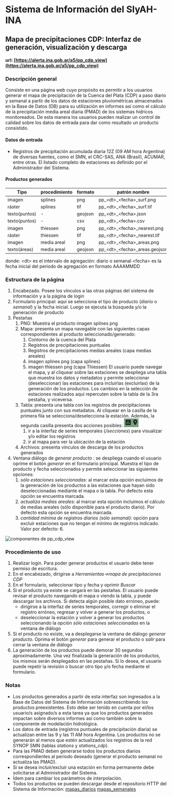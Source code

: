 # Sistema de Información del SIyAH-INA
## Mapa de precipitaciones CDP: Interfaz de generación, visualización y descarga
#### url: [https://alerta.ina.gob.ar/a5/pp_cdp_view](https://alerta.ina.gob.ar/a5/pp_cdp_view)
### Descripción general
Consiste en una página web cuyo propósito es permitir a los usuarios generar el mapa de precipitación de la Cuenca del Plata (CDP) a paso diario y semanal a partir de los datos de estaciones pluviométricas almacenados en la Base de Datos (DB) para su utilización en informes así como el cálculo de la precipitación media areal diaria (PMAD) de los sistemas hídricos monitoreados. De esta manera los usuarios pueden realizar un control de calidad sobre los datos de entrada para dar como resultado un producto consistido.
#### Datos de entrada
* Registros de precipitación acumulada diaria 12Z (09 AM hora Argentina) de diversas fuentes, como el SMN, el CRC-SAS, ANA (Brasil), ACUMAR, entre otras. El listado completo de estaciones es definido por el Administrador del Sistema.

#### Productos generados
Tipo | procedimiento | formato | patrón nombre
---- | ------------------------ | ------- | -------------
imagen | splines | png | pp_\<dt>_\<fecha>_surf.png
ráster | splines | tif | pp_\<dt>_\<fecha>_surf.tif
texto(puntos) | - | geojson | pp_\<dt>_\<fecha>.json
texto(puntos) | - | csv | pp_\<dt>_\<fecha>.csv
imagen | thiessen | png | pp_\<dt>_\<fecha>_nearest.png
ráster | thiessen | tif | pp_\<dt>_\<fecha>_nearest.tif 
imagen | media areal | png | pp_\<dt>_\<fecha>_areas.png
texto(áreas) | media areal | geojson | pp_\<dt>_\<fecha>_areas.geojson

donde: \<dt> es el intervalo de agregación: diario o semanal
       \<fecha> es la fecha inicial del periodo de agregación en formato AAAAMMDD
### Estructura de la página
1. Encabezado. Posee los vínculos a las otras páginas del sistema de información y a la página de login
2. Formulario principal: aquí se selecciona el tipo de producto (*diario* o *semanal*) y la fecha inicial. Luego se ejecuta la búsqueda y/o la generación de producto
3. Pestañas
	1. PNG: Muestra el producto imagen splines png
	2. Mapa: presenta un mapa navegable con las siguientes capas correspondientes al producto seleccionado/generado:
		1. Contorno de la cuenca del Plata
		2. Registros de precipitaciones puntuales
		3. Registros de precipitaciones medias areales (capa medias areales)
		4. imagen splines png (capa splines)
		5. imagen thiessen png (capa Thiessen)
		El usuario puede navegar el mapa, y al cliquear sobre las estaciones se despliega una tabla que muestra los datos y metadatos y permite seleccionar (deseleccionar) las estaciones para incluirlas (excluirlas) de la generación de los productos. Los cambios en la selección de estaciones realizados aquí repercuten sobre la tabla de la 3ra pestaña, y viceversa.
	3. Tabla: presenta una tabla con los registros de precipitaciones puntuales junto con sus metadatos. Al cliquear en la casilla de la primera fila se selecciona/deselecciona la estación. Además, la segunda casilla presenta dos acciones posibles: 
	![tabla_icons](../img/tabla_icons.png)
		1. ir a la interfaz de series temporales (*/secciones*) para visualizar y/o editar los registros
		2. ir al mapa para ver la ubicación de la estación
	4. Archivos: presenta vínculos de descarga de los productos generados
4. Ventana diálogo de *generar producto* : se despliega cuando el usuario oprime el botón *generar* en el formulario principal. Muestra el tipo de producto y fecha seleccionados y permite seleccionar las siguientes opciones:
	1. *sólo estaciones seleccionadas*: al marcar esta opción excluimos de la generación de los productos a las estaciones que hayan sido deseleccionadas mediante el mapa o la tabla. Por defecto esta opción se encuentra marcada.
	2. *actualiza medias areales*: al marcar esta opción incluimos el cálculo de medias areales (sólo disponible para el producto diario). Por defecto esta opción se encuentra marcada.
	3. *cantidad mínima de registros diarios (sólo semanal)*: opción para excluir estaciones que no tengan el mínimo de registros indicado. Valor por defecto: 6.

![componentes de pp_cdp_view](../img/pp_cdp_view_captura_.png)
### Procedimiento de uso
1. Realizar login. Para poder generar productos el usuario debe tener permiso de escritura. 
2. En el encabezado, dirigirse a *Herramientas->mapa de precipitaciones CDP*
3. En el formulario, seleccionar tipo y fecha y oprimir *Buscar*
4. Si el producto ya existe se cargará en las pestañas. El usuario puede revisar el producto navegando el mapa o viendo la tabla, y puede descargar los archivos. Si detecta algún posible dato erróneo, puede:
	* dirigirse a la interfaz de series temporales, corregir o eliminar el registro erróneo, regresar y volver a generar los productos, o
	* deseleccionar la estación y volver a generar los productos seleccionando la opción *sólo estaciones seleccionadas* en la ventana de diálogo
5. Si el producto no existe, va a desplegarse la ventana de diálogo *generar producto*. Oprima el botón *generar* para generar el producto o *salir* para cerrar la ventana de diálogo
6. La generación de los productos puede demorar 30 segundos aproximadamente. Una vez finalizada la generación de los productos, los mismos serán desplegados en las pestañas. Si lo desea, el usuario puede repetir la revisión o buscar otro tipo y/o fecha mediante el formulario.
### Notas
* Los productos generados a partir de esta interfaz son ingresados a la Base de Datos del Sistema de Información sobreescribiendo los productos preexistentes. Esto debe ser tenido en cuenta por el/los usuario/s asignado/s a esta tarea ya que los productos generados impactan sobre diversos informes así como también sobre la componente de modelación hidrológica.
* Los datos de entrada (registros puntuales de precipitación diaria) se actualizan entre las 9 y las 11 AM hora Argentina. Los productos no se generarán al menos que estén actualizados los registros de la red SYNOP SMN (tablas *stations* y *stations_cdp*). 
* Para las PMAD deben generarse todos los productos diarios correspondientes al periodo deseado (generar el producto semanal no actualiza las PMAD).
* Si se desea incluir/excluir una estación en forma permanente debe solicitarse al Administrador del Sistema.
* Ídem para cambiar los parámetros de interpolación.
* Todos los productos se pueden descargar desde el repositorio HTTP del Sistema de Información: [mapas_diarios](https://alerta.ina.gob.ar/ina/13-SYNOP/mapas_diarios_) [mapas_semanales](https://alerta.ina.gob.ar/ina/13-SYNOP/mapas_semanales_) 

